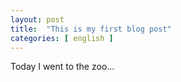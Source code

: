 ```yaml
---
layout: post
title:  "This is my first blog post"
categories: [ english ]
---
```


Today I went to the zoo...
